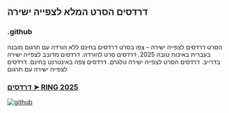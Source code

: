## דרדסים הסרט המלא לצפייה ישירה

### .github

הסרט דרדסים לצפייה ישירה – צפו בסרט דרדסים בחינם ללא הורדה עם תרגום מובנה בעברית באיכות טובה 2025. דרדסים סרט להורדה. דרדסים מדובב לצפייה ישירה בדרייב. דרדסים הסרט לצפייה ישירה טלגרם. דרדסים צפה באינטרנט בחינם. דרדסים לצפייה ישירה עם תרגום

### [דרדסים ➤ RING 2025](https://watching4khdmovies.blogspot.com/2025/06/smurfs-he.html)

<a href="https://watching4khdmovies.blogspot.com/2025/06/smurfs-he.html" rel="nofollow"><img src="https://image.tmdb.org/t/p/w1280/tX8cIOaypLGqTdRqs9NSMrA9JYn.jpg" alt="github" data-canonical-src="https://image.tmdb.org/t/p/w1280/tX8cIOaypLGqTdRqs9NSMrA9JYn.jpg" style="max-width: 100%;"></a>
